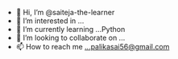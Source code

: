 - 👋 Hi, I’m @saiteja-the-learner
- 👀 I’m interested in ...
- 🌱 I’m currently learning ...Python
- 💞️ I’m looking to collaborate on ...
- 📫 How to reach me ...palikasai56@gmail.com

<!---
saiteja-the-learner/saiteja-the-learner is a ✨ special ✨ repository because its `README.md` (this file) appears on your GitHub profile.
You can click the Preview link to take a look at your changes.
--->
